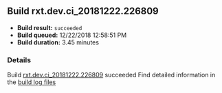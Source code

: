## Build rxt.dev.ci_20181222.226809
- **Build result:** `succeeded`
- **Build queued:** 12/22/2018 12:58:51 PM
- **Build duration:** 3.45 minutes
### Details
Build [rxt.dev.ci_20181222.226809](https://winappstudio.visualstudio.com/web/build.aspx?pcguid=a4ef43be-68ce-4195-a619-079b4d9834c2&builduri=vstfs%3a%2f%2f%2fBuild%2fBuild%2f26809) succeeded
Find detailed information in the [build log files](https://uwpctdiags.blob.core.windows.net/buildlogs/rxt.dev.ci_20181222.226809_logs.zip)
